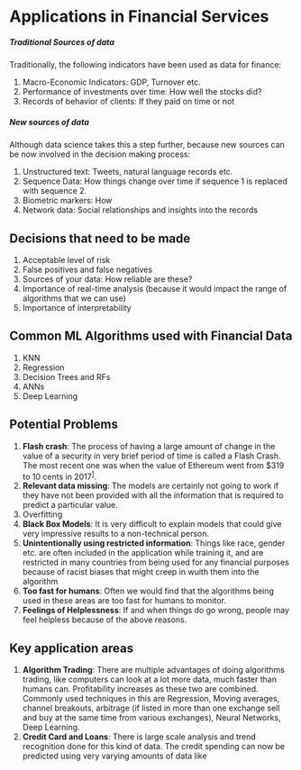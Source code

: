 # Applications in Financial Services

##### Traditional Sources of data

Traditionally, the following indicators have been used as data for finance:

1. Macro-Economic Indicators: GDP, Turnover etc.
2. Performance of investments over time: How well the stocks did?
3. Records of behavior of clients: If they paid on time or not

##### New sources of data

Although data science takes this a step further, because new sources can be now involved in the decision making process:

1. Unstructured text: Tweets, natural language records etc.
2. Sequence Data: How things change over time if sequence 1 is replaced with sequence 2.
3. Biometric markers: How 
4. Network data: Social relationships and insights into the records

## Decisions that need to be made

1. Acceptable level of risk
2. False positives and false negatives
3. Sources of your data: How reliable are these?
4. Importance of real-time analysis (because it would impact the range of algorithms that we can use)
5. Importance of interpretability

## Common ML Algorithms used with Financial Data

1. KNN
2. Regression
3. Decision Trees and RFs
4. ANNs
5. Deep Learning

## Potential Problems 

1. **Flash crash**: The process of having a large amount of change in the value of a security in very brief period of time is called a Flash Crash. The most recent one was when the value of Ethereum went from $319 to 10 cents in 2017<sup>[1](https://www.cnbc.com/2017/06/22/ethereum-price-crash-10-cents-gdax-exchange-after-multimillion-dollar-trade.html)</sup>.
2. **Relevant data missing**: The models are certainly not going to work if they have not been provided with all the information that is required to predict a particular value.
3. Overfitting
4. **Black Box Models**: It is very difficult to explain models that could give very impressive results to a non-technical person.
5. **Unintentionally using restricted information**: Things like race, gender etc. are often included in the application while training it, and are restricted in many countries from being used for any financial purposes because of racist biases that might creep in wuith them into the algorithm
6. **Too fast for humans**: Often we would find that the algorithms being used in these areas are too fast for humans to monitor.
7. **Feelings of Helplessness**: If and when things do go wrong, people may feel helpless because of the above reasons. 

## Key application areas 

1. **Algorithm Trading**: There are multiple advantages of doing algorithms trading, like computers can look at a lot more data, much faster than humans can. Profitability increases as these two are combined. Commonly used techniques in this are Regression, Moving averages, channel breakouts, arbitrage (if listed in more than one exchange sell and buy at the same time from various exchanges), Neural Networks, Deep Learning. 
2. **Credit Card and Loans**: There is large scale analysis and trend recognition done for this kind of data. The credit spending can now be predicted using very varying amounts of data like  
